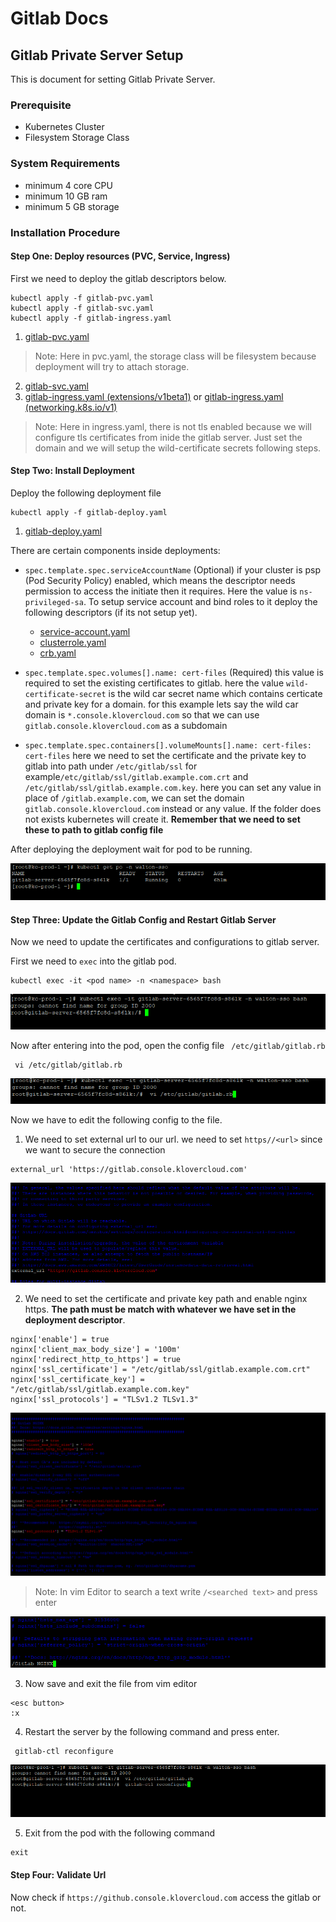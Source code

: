 # Gitlab Docs

## Gitlab Private Server Setup

This is document for setting Gitlab Private Server. 

### Prerequisite
* Kubernetes Cluster
* Filesystem Storage Class

### System Requirements
* minimum 4 core CPU
* minimum 10 GB ram
* minimum 5 GB storage

### Installation Procedure

#### Step One: Deploy resources (PVC, Service, Ingress)
First we need to deploy the gitlab descriptors below.

````
kubectl apply -f gitlab-pvc.yaml
kubectl apply -f gitlab-svc.yaml
kubectl apply -f gitlab-ingress.yaml
````

1. [gitlab-pvc.yaml](https://github.com/shaekhhasanshoron/gitlab/blob/master/descriptors/gitlab/gitlab-pvc.yaml)

> Note: Here in pvc.yaml, the storage class will be filesystem because deployment will try to attach storage.

2. [gitlab-svc.yaml](https://github.com/shaekhhasanshoron/gitlab/blob/master/descriptors/gitlab/gitlab-svc.yaml)
3. [gitlab-ingress.yaml (extensions/v1beta1)](https://github.com/shaekhhasanshoron/gitlab/blob/master/descriptors/gitlab/gitlab-ingress(extensions-v1beta1).yaml) or
   [gitlab-ingress.yaml (networking.k8s.io/v1)](https://github.com/shaekhhasanshoron/gitlab/blob/master/descriptors/gitlab/gitlab-ingress(networking.k8s.io-v1).yaml)

> Note: Here in ingress.yaml, there is not tls enabled because we will configure tls certificates
> from inide the gitlab server. Just set the domain and we will setup the wild-certificate secrets following steps. 

#### Step Two: Install Deployment

Deploy the following deployment file

````
kubectl apply -f gitlab-deploy.yaml
````

1. [gitlab-deploy.yaml](https://github.com/shaekhhasanshoron/gitlab/blob/master/descriptors/gitlab/gitlab-deploy.yaml)

There are certain components inside deployments:

* `spec.template.spec.serviceAccountName` (Optional) if your cluster is psp (Pod Security Policy) enabled, 
  which means the descriptor needs permission to access the initiate then it requires. Here the value 
  is `ns-privileged-sa`. To setup service account and bind roles to it deploy the following
  descriptors (if its not setup yet).
  
  * [service-account.yaml](https://github.com/shaekhhasanshoron/gitlab/blob/master/descriptors/rbac/service-account.yaml)
  * [clusterrole.yaml](https://github.com/shaekhhasanshoron/gitlab/blob/master/descriptors/rbac/clusterrole.yaml)
  * [crb.yaml](https://github.com/shaekhhasanshoron/gitlab/blob/master/descriptors/rbac/crb.yaml)

* `spec.template.spec.volumes[].name: cert-files` (Required) this value is required to set the existing certificates
to gitlab. here the value `wild-certificate-secret` is the wild car secret name which contains certicate and private key for a domain.
  for this example lets say the wild car domain is `*.console.klovercloud.com` so that we can use `gitlab.console.klovercloud.com` as a subdomain
    

* `spec.template.spec.containers[].volumeMounts[].name: cert-files: cert-files` here we need to set the certificate and the private key to 
  gitlab into path under `/etc/gitlab/ssl` for example`/etc/gitlab/ssl/gitlab.example.com.crt` and `/etc/gitlab/ssl/gitlab.example.com.key`. here  you
  can set any value in place of `/gitlab.example.com`, we can set the domain `gitlab.console.klovercloud.com` instead or any value. 
  If the folder does not exists kubernetes will create it. **Remember that we need to set these to path to gitlab config file**

After deploying the deployment wait for pod to be running.

![](https://github.com/shaekhhasanshoron/gitlab/blob/master/static/1.gitlab.PNG)

#### Step Three: Update the Gitlab Config and Restart Gitlab Server

Now we need to update the certificates and configurations to gitlab server.

First we need to `exec` into the gitlab pod.

```
kubectl exec -it <pod name> -n <namespace> bash 
```
![](https://github.com/shaekhhasanshoron/gitlab/blob/master/static/2.gitlab.PNG)


Now after entering into the pod, open the config file ` /etc/gitlab/gitlab.rb`

```
 vi /etc/gitlab/gitlab.rb
```

![](https://github.com/shaekhhasanshoron/gitlab/blob/master/static/3.gitlab.PNG)

Now we have to edit the following config to the file.

1. We need to set external url to our url. we need to set `https//<url>` since we want to secure the
connection
```
external_url 'https://gitlab.console.klovercloud.com'
```
![](https://github.com/shaekhhasanshoron/gitlab/blob/master/static/4.gitlab-config.PNG)

2. We need to set the certificate and private key path and enable nginx https. **The path must be match with whatever we have set in the deployment 
descriptor**.

````
nginx['enable'] = true
nginx['client_max_body_size'] = '100m'
nginx['redirect_http_to_https'] = true
nginx['ssl_certificate'] = "/etc/gitlab/ssl/gitlab.example.com.crt"
nginx['ssl_certificate_key'] = "/etc/gitlab/ssl/gitlab.example.com.key"
nginx['ssl_protocols'] = "TLSv1.2 TLSv1.3"
````


![](https://github.com/shaekhhasanshoron/gitlab/blob/master/static/5.gitlab-config.PNG)

> Note: In vim Editor to search a text write `/<searched text>` and press enter

![](https://github.com/shaekhhasanshoron/gitlab/blob/master/static/6.shortcut-vim.PNG)

3. Now save and exit the file from vim editor

```
<esc button>
:x
```

4. Restart the server by the following command and press enter.
```
 gitlab-ctl reconfigure
```

![](https://github.com/shaekhhasanshoron/gitlab/blob/master/static/7.gitlab-config.PNG)

5. Exit from the pod with the following command

```
exit
```

#### Step Four: Validate Url

Now check if `https://github.console.klovercloud.com` access the gitlab or not.
